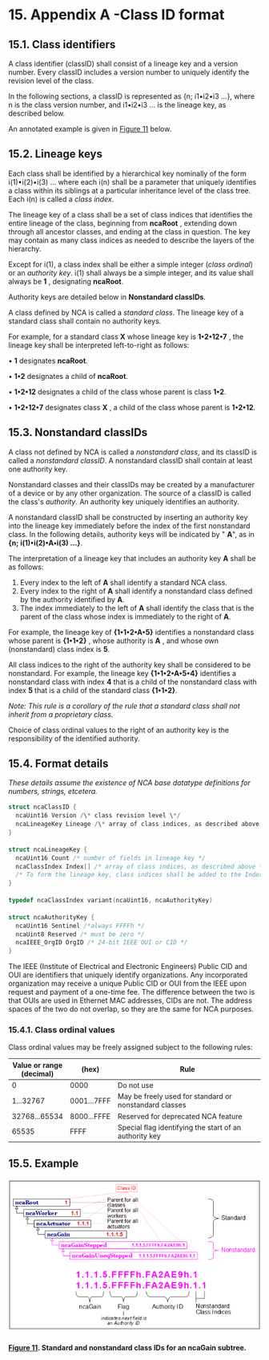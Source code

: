# 15. Appendix A -Class ID format

## 15.1. Class identifiers

A class identifier (classID) shall consist of a lineage key and a version number. Every classID includes a version number to uniquely identify the revision level of the class.

In the following sections, a classID is represented as {n; i1•i2•i3 ...}, where n is the class version number, and i1•i2•i3 ... is the lineage key, as described below.

An annotated example is given in [Figure 11](#fig_ClassID) below.

## 15.2. Lineage keys

Each class shall be identified by a hierarchical key nominally of the form i(1)•i(2)•i(3) ... where each i(n) shall be a parameter that uniquely identifies a class within its siblings at a particular inheritance level of the class tree. Each i(n) is called a _class index_.

The lineage key of a class shall be a set of class indices that identifies the entire lineage of the class, beginning from **ncaRoot** , extending down through all ancestor classes, and ending at the class in question. The key may contain as many class indices as needed to describe the layers of the hierarchy.

Except for i(1), a class index shall be either a simple integer (_class ordinal_) or an _authority key_. i(1) shall always be a simple integer, and its value shall always be **1** , designating **ncaRoot**.

Authority keys are detailed below in **Nonstandard classIDs**.

A class defined by NCA is called a _standard class_. The lineage key of a standard class shall contain no authority keys.

For example, for a standard class **X** whose lineage key is **1•2•12•7** , the lineage key shall be interpreted left-to-right as follows:

• **1** designates **ncaRoot**.

• **1•2** designates a child of **ncaRoot**.

• **1•2•12** designates a child of the class whose parent is class **1•2**.

• **1•2•12•7** designates class **X** , a child of the class whose parent is **1•2•12**.

## 15.3. Nonstandard classIDs

A class not defined by NCA is called a _nonstandard class_, and its classID is called a _nonstandard classID_. A nonstandard classID shall contain at least one authority key.

Nonstandard classes and their classIDs may be created by a manufacturer of a device or by any other organization. The source of a classID is called the class's _authority_. An authority key uniquely identifies an authority.

A nonstandard classID shall be constructed by inserting an authority key into the lineage key immediately before the index of the first nonstandard class. In the following details, authority keys will be indicated by " **A**", as in **{n; i(1)•i(2)•A•i(3) ...}**.

The interpretation of a lineage key that includes an authority key **A** shall be as follows:

1. Every index to the left of **A** shall identify a standard NCA class.
2. Every index to the right of **A** shall identify a nonstandard class defined by the authority identified by **A**.
3. The index immediately to the left of **A** shall identify the class that is the parent of the class whose index is immediately to the right of **A**.

For example, the lineage key of **{1•1•2•A•5}** identifies a nonstandard class whose parent is **{1•1•2}** , whose authority is **A** , and whose own (nonstandard) class index is **5**.

All class indices to the right of the authority key shall be considered to be nonstandard. For example, the lineage key **{1•1•2•A•5•4}** identifies a nonstandard class with index **4** that is a child of the nonstandard class with index **5** that is a child of the standard class **{1•1•2}**.

_Note: This rule is a corollary of the rule that a standard class shall not inherit from a proprietary class._

Choice of class ordinal values to the right of an authority key is the responsibility of the identified authority.

## 15.4. Format details

_These details assume the existence of NCA base datatype definitions for numbers, strings, etcetera._

```c
struct ncaClassID {
  ncaUint16 Version /\* class revision level \*/
  ncaLineageKey Lineage /\* array of class indices, as described above \*/
}

struct ncaLineageKey {
  ncaUint16 Count /* number of fields in lineage key */
  ncaClassIndex Index[] /* array of class indices, as described above */
  /* To form the lineage key, class indices shall be added to the Index[] array in order of inheritance, beginning from ncaRoot, index value 1. */
}

typedef ncaClassIndex variant(ncaUint16, ncaAuthorityKey)

struct ncaAuthorityKey {
  ncaUint16 Sentinel /*always FFFFh */
  ncaUint8 Reserved /* must be zero */
  ncaIEEE_OrgID OrgID /* 24-bit IEEE OUI or CID */
}
```

The IEEE (Institute of Electrical and Electronic Engineers) Public CID and OUI are identifiers that uniquely identify organizations. Any incorporated organization may receive a unique Public CID or OUI from the IEEE upon request and payment of a one-time fee. The difference between the two is that OUIs are used in Ethernet MAC addresses, CIDs are not. The address spaces of the two do not overlap, so they are the same for NCA purposes.

### 15.4.1. Class ordinal values

Class ordinal values may be freely assigned subject to the following rules:

| **Value or range** <br/> (decimal) | (hex) | **Rule** |
| --- | --- | --- |
| 0 | 0000 | Do not use |
| 1...32767 | 0001...7FFF | May be freely used for standard or nonstandard classes |
| 32768...65534 | 8000...FFFE | Reserved for deprecated NCA feature |
| 65535 | FFFF | Special flag identifying the start of an authority key |

## 15.5. Example

![](images/Figure-11.png)

**[Figure 11](#figur_ClassID). Standard and nonstandard class IDs for an ncaGain subtree.**
